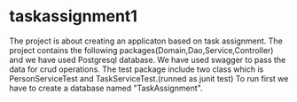 # taskassignment1
The project is about creating an applicaton based on task assignment.
The project contains the following packages(Domain,Dao,Service,Controller) and we have used Postgresql database.
We have used swagger to pass the data for crud operations.
The test package include two class which is PersonServiceTest and TaskServiceTest.(runned as junit test)
To run first we have to create a database named "TaskAssignment".
